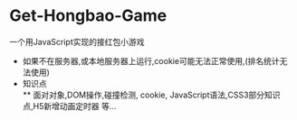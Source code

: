 # Get-Hongbao-Game
一个用JavaScript实现的接红包小游戏
* 如果不在服务器,或本地服务器上运行,cookie可能无法正常使用,(排名统计无法使用)
* 知识点<br>
** 面对对象,DOM操作,碰撞检测, cookie, JavaScript语法,CSS3部分知识点,H5新增动画定时器 等...
